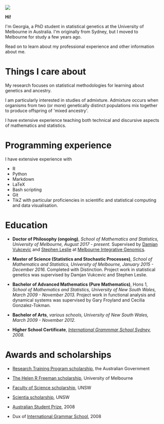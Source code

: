 
![](gtsambos.github.io/mac2.jpg)

**Hi!**

I'm Georgia, a PhD student in statistical genetics at the University of Melbourne in Australia. 
I'm originally from Sydney, but I moved to Melbourne for study a few years ago.


Read on to learn about my professional experience and other information about me.


# Things I care about


My research focuses on statistical methodologies for learning about genetics and ancestry.

I am particularly interested in studies of admixture. Admixture occurs when organisms from two (or more) genetically distinct populations mix together to produce offspring of 'mixed ancestry'. 

I have extensive experience teaching both technical and discursive aspects of mathematics and statistics.


# Programming experience

I have extensive experience with
- R
- Python
- Markdown
- LaTeX
- Bash scripting
- Git
- TikZ
with particular proficiencies in scientific and statistical computing and data visualisation. 



# Education

- **Doctor of Philosophy (ongoing)**, *School of Mathematics and Statistics, University of Melbourne, August 2017 - present.*
Supervised by [Damjan Vukcevic](https://research.unimelb.edu.au/integrative-genomics/research/statistical-genetics-vukcevic) and [Stephen Leslie](https://research.unimelb.edu.au/integrative-genomics/research/statistical-genetics-leslie) at [Melbourne Integrative Genomics](https://research.unimelb.edu.au/integrative-genomics/MIG-home).

- **Master of Science (Statistics and Stochastic Processes)**, *School of Mathematics and Statistics, University of Melbourne, January 2015 - December 2016.*
Completed with Distinction. Project work in statistical genetics was supervised by Damjan Vukcevic and Stephen Leslie.

- **Bachelor of Advanced Mathematics (Pure Mathematics)**, Hons 1, *School of Mathematics and Statistics, University of New South Wales, March 2009 - November 2013.*
Project work in functional analysis and dynamical systems was supervised by Gary Froyland and Cecilia Gonzalez-Tokman.

- **Bachelor of Arts**, *various schools, University of New South Wales, March 2009 - November 2012.*

- **Higher School Certificate**, *[International Grammmar School Sydney](https://www.igssyd.nsw.edu.au), 2008.*


# Awards and scholarships

- [Research Training Program scholarship](https://scholarships.unimelb.edu.au/awards/helen-r-freeman-scholarship-master-of-science-mathematics-and-statistics), the Australian Government

- [The Helen R Freeman scholarship](https://scholarships.unimelb.edu.au/awards/helen-r-freeman-scholarship-master-of-science-mathematics-and-statistics), University of Melbourne

- [Faculty of Science scholarship](https://www.scholarships.unsw.edu.au/scholarships/id/1232), UNSW

- [Scientia scholarship](https://www.scholarships.unsw.edu.au/scholarships/id/102), UNSW

- [Australian Student Prize](https://en.wikipedia.org/wiki/Australian_Student_Prize), 2008

- Dux of [International Grammar School](https://www.igssyd.nsw.edu.au), 2008
